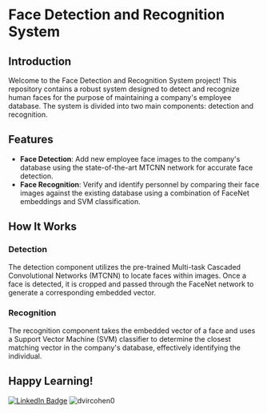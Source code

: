 # Face Detection and Recognition System
## Introduction
Welcome to the Face Detection and Recognition System project! This repository contains a robust system designed to detect and recognize human faces for the purpose of maintaining a company's employee database. The system is divided into two main components: detection and recognition.
## Features
- **Face Detection**: Add new employee face images to the company's database using the state-of-the-art MTCNN network for accurate face detection.
- **Face Recognition**: Verify and identify personnel by comparing their face images against the existing database using a combination of FaceNet embeddings and SVM classification.

## How It Works
### Detection
The detection component utilizes the pre-trained Multi-task Cascaded Convolutional Networks (MTCNN) to locate faces within images. Once a face is detected, it is cropped and passed through the FaceNet network to generate a corresponding embedded vector.
### Recognition
The recognition component takes the embedded vector of a face and uses a Support Vector Machine (SVM) classifier to determine the closest matching vector in the company's database, effectively identifying the individual.

Happy Learning!
---
[![LinkedIn Badge](https://img.shields.io/badge/LinkedIn-Profile-informational?style=flat&logo=linkedin&logoColor=white&color=0D76A8)](https://www.linkedin.com/in/dvirco/)
![dvircohen0](https://road-to-kaggle-grandmaster.vercel.app/api/simple/dvircohen0)
